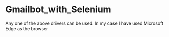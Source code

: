 # Gmailbot_with_Selenium
Any one of the above drivers can be used. In my case I have used Microsoft Edge as the browser
